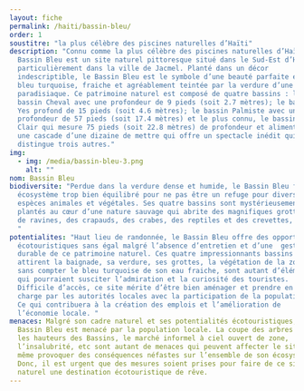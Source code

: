 ```yaml
---
layout: fiche
permalink: /haiti/bassin-bleu/
order: 1
soustitre: "la plus célèbre des piscines naturelles d’Haïti"
description: "Connu comme la plus célèbre des piscines naturelles d’Haïti, le
  Bassin Bleu est un site naturel pittoresque situé dans le Sud-Est d’Haïti,
  particulièrement dans la ville de Jacmel. Planté dans un décor
  indescriptible, le Bassin Bleu est le symbole d’une beauté parfaite eau
  bleu turquoise, fraiche et agréablement teintée par la verdure d’une forêt
  paradisiaque. Ce patrimoine naturel est composé de quatre bassins : le
  bassin Cheval avec une profondeur de 9 pieds (soit 2.7 mètres); le bassin
  Yes profond de 15 pieds (soit 4.6 mètres); le bassin Palmiste avec une
  profondeur de 57 pieds (soit 17.4 mètres) et le plus connu, le bassin
  Clair qui mesure 75 pieds (soit 22.8 mètres) de profondeur et alimenté par
  une cascade d’une dizaine de mettre qui offre un spectacle inédit qui le
  distingue trois autres."
img:
  - img: /media/bassin-bleu-3.png
    alt: ""
nom: Bassin Bleu
biodiversite: "Perdue dans la verdure dense et humide, le Bassin Bleu forme un
  écosystème trop bien équilibré pour ne pas être un refuge pour diverses
  espèces animales et végétales. Ses quatre bassins sont mystérieusement
  plantés au cœur d’une nature sauvage qui abrite des magnifiques grottes,
  de ravines, des crapauds, des crabes, des reptiles et des crevettes, etc.
  "
potentialites: "Haut lieu de randonnée, le Bassin Bleu offre des opportunités
  écotouristiques sans égal malgré l’absence d’entretien et d’une  gestion
  durable de ce patrimoine naturel. Ces quatre impressionnants bassins qui
  attirent la baignade, sa verdure, ses grottes, la végétation de la zone
  sans compter le bleu turquoise de son eau fraiche, sont autant d’éléments
  qui pourraient susciter l’admiration et la curiosité des touristes.
  Difficile d’accès, ce site mérite d’être bien aménager et prendre en
  charge par les autorités locales avec la participation de la population.
  Ce qui contribuera à la création des emplois et l’amélioration de
  l’économie locale. "
menaces: Malgré son cadre naturel et ses potentialités écotouristiques, le
  Bassin Bleu est menacé par la population locale. La coupe des arbres dans
  les hauteurs des Bassins, le marché informel à ciel ouvert de zone,
  l’insalubrité, etc sont autant de menaces qui peuvent affecter le site et
  même provoquer des conséquences néfastes sur l’ensemble de son écosystème.
  Donc, il est urgent que des mesures soient prises pour faire de ce site
  naturel une destination écotouristique de rêve.
---
```

